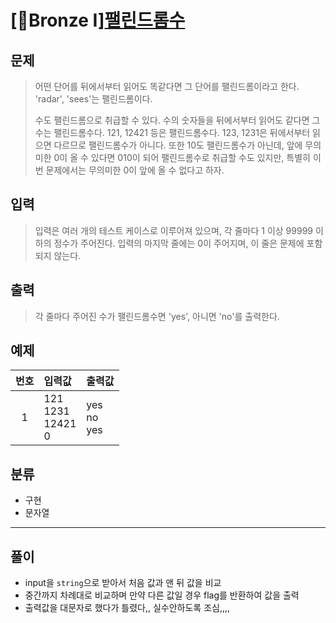 # [🥉Bronze Ⅰ][팰린드롬수](https://www.acmicpc.net/problem/1259)
## 문제
> 어떤 단어를 뒤에서부터 읽어도 똑같다면 그 단어를 팰린드롬이라고 한다. 'radar', 'sees'는 팰린드롬이다.
> 
> 수도 팰린드롬으로 취급할 수 있다. 수의 숫자들을 뒤에서부터 읽어도 같다면 그 수는 팰린드롬수다. 121, 12421 등은 팰린드롬수다. 123, 1231은 뒤에서부터 읽으면 다르므로 팰린드롬수가 아니다. 또한 10도 팰린드롬수가 아닌데, 앞에 무의미한 0이 올 수 있다면 010이 되어 팰린드롬수로 취급할 수도 있지만, 특별히 이번 문제에서는 무의미한 0이 앞에 올 수 없다고 하자.
## 입력
> 입력은 여러 개의 테스트 케이스로 이루어져 있으며, 각 줄마다 1 이상 99999 이하의 정수가 주어진다. 입력의 마지막 줄에는 0이 주어지며, 이 줄은 문제에 포함되지 않는다.
## 출력
> 각 줄마다 주어진 수가 팰린드롬수면 'yes', 아니면 'no'를 출력한다.
## 예제
| 번호 | 입력값 | 출력값 |
|:---:|:---|:---|
|1|121</br>1231</br>12421</br>0|yes</br>no</br>yes|
## 분류
+ 구현
+ 문자열

---------
## 풀이
+ input을 `string`으로 받아서 처음 값과 맨 뒤 값을 비교
+ 중간까지 차례대로 비교하며 만약 다른 값일 경우 flag를 반환하여 값을 출력
+ 출력값을 대문자로 했다가 틀렸다,, 실수안하도록 조심,,,,